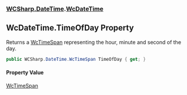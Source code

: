 ### [WCSharp.DateTime](WCSharp.DateTime.md 'WCSharp.DateTime').[WcDateTime](WCSharp.DateTime.WcDateTime.md 'WCSharp.DateTime.WcDateTime')

## WcDateTime.TimeOfDay Property

Returns a [WcTimeSpan](WCSharp.DateTime.WcTimeSpan.md 'WCSharp.DateTime.WcTimeSpan') representing the hour, minute and second of the day.

```csharp
public WCSharp.DateTime.WcTimeSpan TimeOfDay { get; }
```

#### Property Value
[WcTimeSpan](WCSharp.DateTime.WcTimeSpan.md 'WCSharp.DateTime.WcTimeSpan')